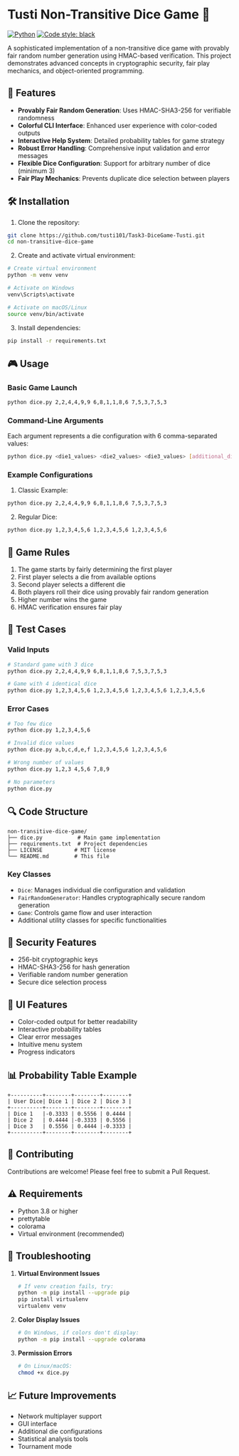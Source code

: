 # Tusti Non-Transitive Dice Game 🎲

[![Python](https://img.shields.io/badge/Python-3.8%2B-blue.svg)](https://www.python.org/downloads/)
[![Code style: black](https://img.shields.io/badge/code%20style-black-000000.svg)](https://github.com/psf/black)

A sophisticated implementation of a non-transitive dice game with provably fair random number generation using HMAC-based verification. This project demonstrates advanced concepts in cryptographic security, fair play mechanics, and object-oriented programming.

## 🌟 Features

- **Provably Fair Random Generation**: Uses HMAC-SHA3-256 for verifiable randomness
- **Colorful CLI Interface**: Enhanced user experience with color-coded outputs
- **Interactive Help System**: Detailed probability tables for game strategy
- **Robust Error Handling**: Comprehensive input validation and error messages
- **Flexible Dice Configuration**: Support for arbitrary number of dice (minimum 3)
- **Fair Play Mechanics**: Prevents duplicate dice selection between players

## 🛠️ Installation

1. Clone the repository:

```bash
git clone https://github.com/tusti101/Task3-DiceGame-Tusti.git
cd non-transitive-dice-game
```

2. Create and activate virtual environment:

```bash
# Create virtual environment
python -m venv venv

# Activate on Windows
venv\Scripts\activate

# Activate on macOS/Linux
source venv/bin/activate
```

3. Install dependencies:

```bash
pip install -r requirements.txt
```

## 🎮 Usage

### Basic Game Launch

```bash
python dice.py 2,2,4,4,9,9 6,8,1,1,8,6 7,5,3,7,5,3
```

### Command-Line Arguments

Each argument represents a die configuration with 6 comma-separated values:

```bash
python dice.py <die1_values> <die2_values> <die3_values> [additional_dice...]
```

### Example Configurations

1. Classic Example:

```bash
python dice.py 2,2,4,4,9,9 6,8,1,1,8,6 7,5,3,7,5,3
```

2. Regular Dice:

```bash
python dice.py 1,2,3,4,5,6 1,2,3,4,5,6 1,2,3,4,5,6
```

## 🎯 Game Rules

1. The game starts by fairly determining the first player
2. First player selects a die from available options
3. Second player selects a different die
4. Both players roll their dice using provably fair random generation
5. Higher number wins the game
6. HMAC verification ensures fair play

## 🧪 Test Cases

### Valid Inputs

```bash
# Standard game with 3 dice
python dice.py 2,2,4,4,9,9 6,8,1,1,8,6 7,5,3,7,5,3

# Game with 4 identical dice
python dice.py 1,2,3,4,5,6 1,2,3,4,5,6 1,2,3,4,5,6 1,2,3,4,5,6
```

### Error Cases

```bash
# Too few dice
python dice.py 1,2,3,4,5,6

# Invalid dice values
python dice.py a,b,c,d,e,f 1,2,3,4,5,6 1,2,3,4,5,6

# Wrong number of values
python dice.py 1,2,3 4,5,6 7,8,9

# No parameters
python dice.py
```

## 🔍 Code Structure

```
non-transitive-dice-game/
├── dice.py           # Main game implementation
├── requirements.txt  # Project dependencies
├── LICENSE          # MIT license
└── README.md        # This file
```

### Key Classes

- `Dice`: Manages individual die configuration and validation
- `FairRandomGenerator`: Handles cryptographically secure random generation
- `Game`: Controls game flow and user interaction
- Additional utility classes for specific functionalities

## 🔐 Security Features

- 256-bit cryptographic keys
- HMAC-SHA3-256 for hash generation
- Verifiable random number generation
- Secure dice selection process

## 🎨 UI Features

- Color-coded output for better readability
- Interactive probability tables
- Clear error messages
- Intuitive menu system
- Progress indicators

## 📊 Probability Table Example

```
+----------+--------+--------+--------+
| User Dice| Dice 1 | Dice 2 | Dice 3 |
+----------+--------+--------+--------+
| Dice 1   |-0.3333 | 0.5556 | 0.4444 |
| Dice 2   | 0.4444 |-0.3333 | 0.5556 |
| Dice 3   | 0.5556 | 0.4444 |-0.3333 |
+----------+--------+--------+--------+
```

## 🤝 Contributing

Contributions are welcome! Please feel free to submit a Pull Request.

## ⚠️ Requirements

- Python 3.8 or higher
- prettytable
- colorama
- Virtual environment (recommended)

## 🐛 Troubleshooting

1. **Virtual Environment Issues**

   ```bash
   # If venv creation fails, try:
   python -m pip install --upgrade pip
   pip install virtualenv
   virtualenv venv
   ```
2. **Color Display Issues**

   ```bash
   # On Windows, if colors don't display:
   python -m pip install --upgrade colorama
   ```
3. **Permission Errors**

   ```bash
   # On Linux/macOS:
   chmod +x dice.py
   ```

## 📈 Future Improvements

- Network multiplayer support
- GUI interface
- Additional die configurations
- Statistical analysis tools
- Tournament mode
